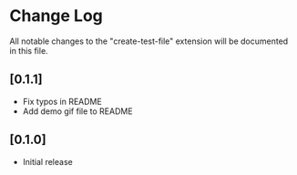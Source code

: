 # Change Log

All notable changes to the "create-test-file" extension will be documented in this file.

## [0.1.1]

- Fix typos in README
- Add demo gif file to README

## [0.1.0]

- Initial release
